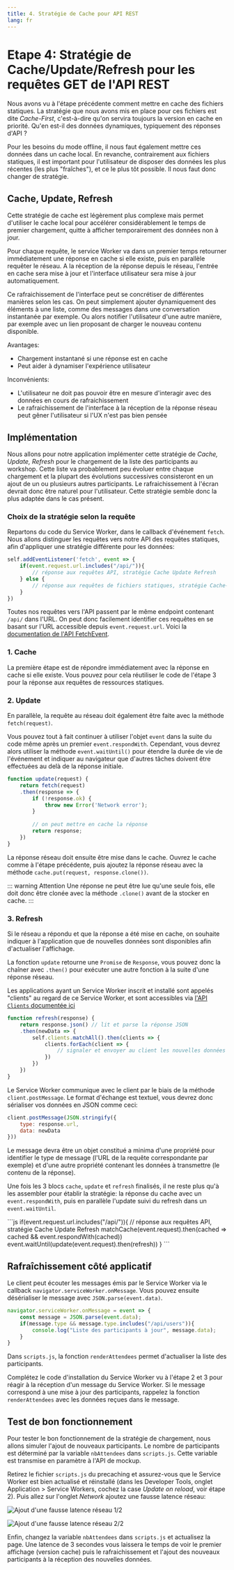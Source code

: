 ```yaml
---
title: 4. Stratégie de Cache pour API REST
lang: fr
---
```


# Etape 4: Stratégie de Cache/Update/Refresh pour les requêtes GET de l'API REST

Nous avons vu à l'étape précédente comment mettre en cache des fichiers statiques. La stratégie que nous avons mis en place pour ces fichiers est dite *Cache-First*, c'est-à-dire qu'on servira toujours la version en cache en priorité. Qu'en est-il des données dynamiques, typiquement des réponses d'API ?

Pour les besoins du mode offline, il nous faut également mettre ces données dans un cache local. En revanche, contrairement aux fichiers statiques, il est important pour l'utilisateur de disposer des données les plus récentes (les plus "fraîches"), et ce le plus tôt possible. Il nous faut donc changer de stratégie.

## Cache, Update, Refresh

Cette stratégie de cache est légèrement plus complexe mais permet d'utiliser le cache local pour accélérer considérablement le temps de premier chargement, quitte à afficher temporairement des données non à jour.

Pour chaque requête, le service Worker va dans un premier temps retourner immédiatement une réponse en cache si elle existe, puis en parallèle requêter le réseau. A la réception de la réponse depuis le réseau, l'entrée en cache sera mise à jour et l'interface utilisateur sera mise à jour automatiquement.

Ce rafraichissement de l'interface peut se concrétiser de différentes manières selon les cas. On peut simplement ajouter dynamiquement des éléments à une liste, comme des messages dans une conversation instantanée par exemple. Ou alors notifier l'utilisateur d'une autre manière, par exemple avec un lien proposant de charger le nouveau contenu disponible.

Avantages:

- Chargement instantané si une réponse est en cache
- Peut aider à dynamiser l'expérience utilisateur

Inconvénients:

- L'utilisateur ne doit pas pouvoir être en mesure d'interagir avec des données en cours de rafraichissement
- Le rafraichissement de l'interface à la réception de la réponse réseau peut gêner l'utilisateur si l'UX n'est pas bien pensée

## Implémentation

Nous allons pour notre application implémenter cette stratégie de *Cache, Update, Refresh* pour le chargement de la liste des participants au workshop. Cette liste va probablement peu évoluer entre chaque chargement et la plupart des évolutions successives consisteront en un ajout de un ou plusieurs autres participants. Le rafraichissement à l'écran devrait donc être naturel pour l'utilisateur. Cette stratégie semble donc la plus adaptée dans le cas présent.

### Choix de la stratégie selon la requête

Repartons du code du Service Worker, dans le callback d'événement `fetch`. Nous allons distinguer les requêtes vers notre API des requêtes statiques, afin d'appliquer une stratégie différente pour les données:

```js
self.addEventListener('fetch', event => {
    if(event.request.url.includes("/api/")){
    	// réponse aux requêtes API, stratégie Cache Update Refresh
    } else {
        // réponse aux requêtes de fichiers statiques, stratégie Cache-First
    }    
})
```

Toutes nos requêtes vers l'API passent par le même endpoint contenant `/api/` dans l'URL. On peut donc facilement identifier ces requêtes en se basant sur l'URL accessible depuis `event.request.url`. Voici la [documentation de l'API FetchEvent](https://developer.mozilla.org/en-US/docs/Web/API/FetchEvent).

### 1. Cache

La première étape est de répondre immédiatement avec la réponse en cache si elle existe. Vous pouvez pour cela réutiliser le code de l'étape 3 pour la réponse aux requêtes de ressources statiques.

### 2. Update

En parallèle, la requête au réseau doit également être faite avec la méthode `fetch(request)`.

Vous pouvez tout à fait continuer à utiliser l'objet `event` dans la suite du code même après un premier `event.respondWith`. Cependant, vous devrez alors utiliser la méthode `event.waitUntil()` pour étendre la durée de vie de l'événement et indiquer au navigateur que d'autres tâches doivent être effectuées au delà de la réponse initiale.

```js
function update(request) {
	return fetch(request)
    .then(response => {
        if (!response.ok) {
            throw new Error('Network error');
        }
        
        // on peut mettre en cache la réponse            
        return response;
    })
}
```

La réponse réseau doit ensuite être mise dans le cache. Ouvrez le cache comme à l'étape précédente, puis ajoutez la réponse réseau avec la méthode `cache.put(request, response.clone())`. 

::: warning Attention
Une réponse ne peut être lue qu'une seule fois, elle doit donc être clonée avec la méthode `.clone()` avant de la stocker en cache.
:::

### 3. Refresh

Si le réseau a répondu et que la réponse a été mise en cache, on souhaite indiquer à l'application que de nouvelles données sont disponibles afin d'actualiser l'affichage.

La fonction `update` retourne une `Promise` de `Response`, vous pouvez donc la chaîner avec `.then()` pour exécuter une autre fonction à la suite d'une réponse réseau.

Les applications ayant un Service Worker inscrit et installé sont appelés "clients" au regard de ce Service Worker, et sont accessibles via [l'API `Clients` documentée ici](https://developer.mozilla.org/en-US/docs/Web/API/Clients)

```js
function refresh(response) {
	return response.json() // lit et parse la réponse JSON
	.then(newData => {
		self.clients.matchAll().then(clients => {
			clients.forEach(client => {
				// signaler et envoyer au client les nouvelles données
			})
		})
	})
}
```

Le Service Worker communique avec le client par le biais de la méthode `client.postMessage`. Le format d'échange est textuel, vous devrez donc sérialiser vos données en JSON comme ceci:

```js
client.postMessage(JSON.stringify({
    type: response.url,
    data: newData
}))
```

Le message devra être un objet constitué a minima d'une propriété pour identifier le type de message (l'URL de la requête correspondante par exemple) et d'une autre propriété contenant les données à transmettre (le contenu de la réponse).

Une fois les 3 blocs `cache`, `update` et `refresh` finalisés, il ne reste plus qu'à les assembler pour établir la stratégie: la réponse du cache avec un `event.respondWith`, puis en parallèle l'update suivi du refresh dans un `event.waitUntil`.

<Solution>
```js
if(event.request.url.includes("/api/")){
    // réponse aux requêtes API, stratégie Cache Update Refresh
    matchCache(event.request).then(cached => cached && event.respondWith(cached))
    event.waitUntil(update(event.request).then(refresh))
}
```
</Solution>

## Rafraîchissement côté applicatif

Le client peut écouter les messages émis par le Service Worker via le callback `navigator.serviceWorker.onMessage`. Vous pouvez ensuite désérialiser le message avec `JSON.parse(event.data)`.

```js
navigator.serviceWorker.onMessage = event => {
	const message = JSON.parse(event.data);
	if(message.type && message.type.includes("/api/users")){
		console.log("Liste des participants à jour", message.data);
	}
}
```

Dans `scripts.js`, la fonction `renderAttendees` permet d'actualiser la liste des participants.

Complétez le code d'installation du Service Worker vu à l'étape 2 et 3 pour réagir à la réception d'un message du Service Worker. Si le message correspond à une mise à jour des participants, rappelez la fonction `renderAttendees` avec les données reçues dans le message.

## Test de bon fonctionnement

Pour tester le bon fonctionnement de la stratégie de chargement, nous allons simuler l'ajout de nouveaux participants. Le nombre de participants est déterminé par la variable `nbAttendees` dans `scripts.js`. Cette variable est transmise en paramètre à l'API de mockup.

Retirez le fichier `scripts.js` du precaching et assurez-vous que le Service Worker est bien actualisé et réinstallé (dans les Developer Tools, onglet Application > Service Workers, cochez la case *Update on reload*, voir étape 2). Puis allez sur l'onglet *Network* ajoutez une fausse latence réseau:

![Ajout d'une fausse latence réseau 1/2](./readme_assets/chrome_throttling.png)

![Ajout d'une fausse latence réseau 2/2](./readme_assets/chrome_throttling_2.png)

Enfin, changez la variable `nbAttendees` dans `scripts.js` et actualisez la page. Une latence de 3 secondes vous laissera le temps de voir le premier affichage (version cache) puis le rafraichissement et l'ajout des nouveaux participants à la réception des nouvelles données.
